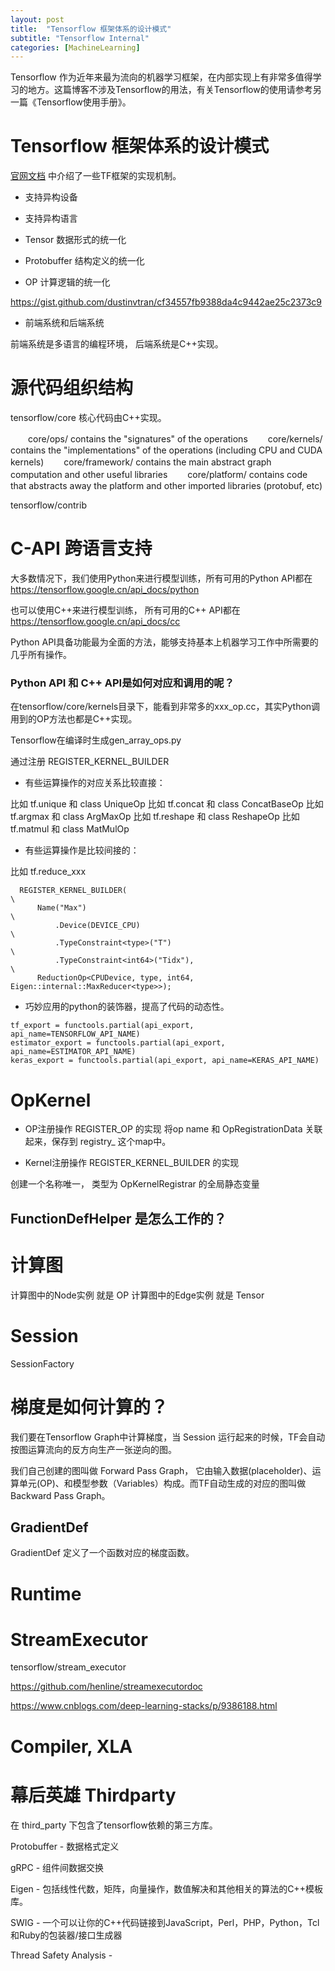 ```yaml
---
layout: post
title:  "Tensorflow 框架体系的设计模式"
subtitle: "Tensorflow Internal"
categories: [MachineLearning]
---
```


Tensorflow 作为近年来最为流向的机器学习框架，在内部实现上有非常多值得学习的地方。这篇博客不涉及Tensorflow的用法，有关Tensorflow的使用请参考另一篇《Tensorflow使用手册》。

# Tensorflow 框架体系的设计模式

[官网文档](https://www.tensorflow.org/guide/extend/architecture) 中介绍了一些TF框架的实现机制。

- 支持异构设备

- 支持异构语言

- Tensor 数据形式的统一化

- Protobuffer 结构定义的统一化

- OP 计算逻辑的统一化

https://gist.github.com/dustinvtran/cf34557fb9388da4c9442ae25c2373c9

- 前端系统和后端系统

前端系统是多语言的编程环境， 后端系统是C++实现。





# 源代码组织结构

tensorflow/core  核心代码由C++实现。

　　core/ops/ contains the "signatures" of the operations
　　core/kernels/ contains the "implementations" of the operations (including CPU and CUDA kernels)
　　core/framework/ contains the main abstract graph computation and other useful libraries
　　core/platform/ contains code that abstracts away the platform and other imported libraries (protobuf, etc)


tensorflow/contrib





# C-API 跨语言支持 

大多数情况下，我们使用Python来进行模型训练，所有可用的Python API都在 https://tensorflow.google.cn/api_docs/python

也可以使用C++来进行模型训练， 所有可用的C++ API都在 https://tensorflow.google.cn/api_docs/cc

Python API具备功能最为全面的方法，能够支持基本上机器学习工作中所需要的几乎所有操作。

### Python API 和 C++ API是如何对应和调用的呢？

在tensorflow/core/kernels目录下，能看到非常多的xxx_op.cc，其实Python调用到的OP方法也都是C++实现。

Tensorflow在编译时生成gen_array_ops.py

通过注册 REGISTER_KERNEL_BUILDER

- 有些运算操作的对应关系比较直接：

比如 tf.unique 和 class UniqueOp
比如 tf.concat 和 class ConcatBaseOp
比如 tf.argmax 和 class ArgMaxOp
比如 tf.reshape 和 class ReshapeOp
比如 tf.matmul 和 class MatMulOp


- 有些运算操作是比较间接的：

比如 tf.reduce_xxx
```
  REGISTER_KERNEL_BUILDER(                                                     \
      Name("Max")                                                              \
          .Device(DEVICE_CPU)                                                  \
          .TypeConstraint<type>("T")                                           \
          .TypeConstraint<int64>("Tidx"),                                      \
      ReductionOp<CPUDevice, type, int64, Eigen::internal::MaxReducer<type>>);
```


- 巧妙应用的python的装饰器，提高了代码的动态性。
```
tf_export = functools.partial(api_export, api_name=TENSORFLOW_API_NAME)
estimator_export = functools.partial(api_export, api_name=ESTIMATOR_API_NAME)
keras_export = functools.partial(api_export, api_name=KERAS_API_NAME)
```

# OpKernel

- OP注册操作 REGISTER_OP 的实现
将op name 和 OpRegistrationData 关联起来，保存到 registry_ 这个map中。

- Kernel注册操作 REGISTER_KERNEL_BUILDER 的实现

创建一个名称唯一， 类型为 OpKernelRegistrar 的全局静态变量



## FunctionDefHelper 是怎么工作的？






# 计算图

计算图中的Node实例 就是 OP 
计算图中的Edge实例 就是 Tensor





# Session

SessionFactory






# 梯度是如何计算的？

我们要在Tensorflow Graph中计算梯度，当 Session 运行起来的时候，TF会自动按图运算流向的反方向生产一张逆向的图。

我们自己创建的图叫做 Forward Pass Graph， 它由输入数据(placeholder)、运算单元(OP)、和模型参数（Variables）构成。而TF自动生成的对应的图叫做 Backward Pass Graph。

## GradientDef

GradientDef 定义了一个函数对应的梯度函数。








# Runtime







# StreamExecutor

tensorflow/stream_executor

https://github.com/henline/streamexecutordoc

https://www.cnblogs.com/deep-learning-stacks/p/9386188.html







# Compiler, XLA 









# 幕后英雄 Thirdparty

在 third_party 下包含了tensorflow依赖的第三方库。

Protobuffer - 数据格式定义

gRPC - 组件间数据交换

Eigen - 包括线性代数，矩阵，向量操作，数值解决和其他相关的算法的C++模板库。

SWIG - 一个可以让你的C++代码链接到JavaScript，Perl，PHP，Python，Tcl和Ruby的包装器/接口生成器

Thread Safety Analysis -
